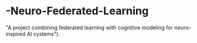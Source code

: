 # -Neuro-Federated-Learning
 "A project combining federated learning with cognitive modeling for neuro-inspired AI systems").

